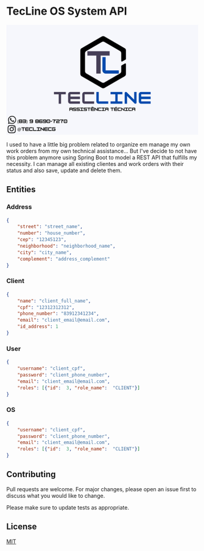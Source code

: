 # TecLine OS System API

![TecLine](tecline.png)

I used to have a little big problem related to organize em manage my own work orders from my own technical assistance... But I've decide to not have this problem anymore using Spring Boot to model a REST API that fulfills my necessity. I can manage all existing clientes and work orders with their status and also save, update and delete them.

## Entities

### Address

```json
{
    "street": "street_name",
    "number": "house_number",
    "cep": "12345123",
    "neighborhood": "neighborhood_name",
    "city": "city_name",
    "complement": "address_complement"
}
```

### Client

```json
{
    "name": "client_full_name",
    "cpf": "12312312312",
    "phone_number": "83912341234",
    "email": "client_email@email.com",
    "id_address": 1
}
```

### User

```json
{
    "username": "client_cpf",
    "password": "client_phone_number",
    "email": "client_email@email.com",
    "roles": [{"id":  3, "role_name":  "CLIENT"}]
}
```

### OS

```json
{
    "username": "client_cpf",
    "password": "client_phone_number",
    "email": "client_email@email.com",
    "roles": [{"id":  3, "role_name":  "CLIENT"}]
}
```

## Contributing
Pull requests are welcome. For major changes, please open an issue first to discuss what you would like to change.

Please make sure to update tests as appropriate.

## License
[MIT](https://choosealicense.com/licenses/mit/)
